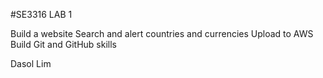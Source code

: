 #SE3316 LAB 1

Build a website
Search and alert countries and currencies
Upload to AWS
Build Git and GitHub skills

Dasol Lim
